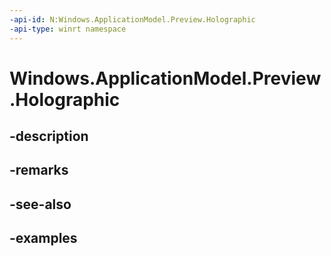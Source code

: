 ```yaml
---
-api-id: N:Windows.ApplicationModel.Preview.Holographic
-api-type: winrt namespace
---
```


<!-- Namespace syntax.
namespace Windows.ApplicationModel.Preview.Holographic 
-->

# Windows.ApplicationModel.Preview.Holographic

## -description

## -remarks

## -see-also

## -examples

